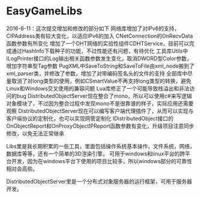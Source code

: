 # EasyGameLibs
2016-6-11：这次提交增加和修改的部分如下 网络库增加了对IPv6的支持，CIPAddress类有较大变化，以适应IPv6的加入 
    CNetConnection的OnRecvData函数参数有所变化 
    增加了一个DHT网络的实验性组件CDHTService，目前可以完成通过HashInfo下载种子的功能，不过性能还有问题，有待优化 
    工具库Utils中ILogPrinter接口的Log输出相关函数参数发生变化，取消DWORD型Color参数，增加字符串型Tag参数 
    PugXML中SaveToString和SaveToFile由xml_node搬到了xml_parser类，并修改了参数，增加了对带编码签名头的文件的支持 
    全部库中尽量取消了对long类型的使用，例如CSmartValue不再支持long类型的转换，避免Linux和Windows交叉使用的兼容问题 
    Lua库修正了一个可能导致栈溢出和非法访问的bug DistributedObjectServer现在整合了mono，所以可以使用c#来写逻辑对象模块了，不过因为整合过程中发现mono不是很靠谱的样子，实际应用还需要观察 
    DistributedObjectServer现在可以编写客户端代理插件了，从而可以实现与客户端协议的定制化，也可以实现网管定制化 
    IDistributedObject接口的OnObjectReport和OnProxyObjectIPReport函数参数有变化，升级项目注意同步修改，以免无法正常继承

Libs里是我长期积累的一些工具，里面包括操作系统基本操作，文件系统，网络，数据库等等，还有一个简单的3D渲染引擎， 可用于windows和linux平台的跨平台开发，因为在windows平台下使用的项目比较多，所以windows部分的可靠性相对会高些。

DistributedObjectServer里是一个分布式对象服务器的运行框架，可用于服务器开发。
